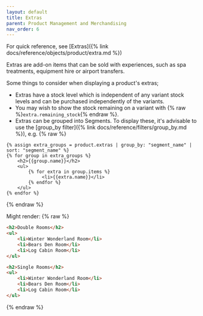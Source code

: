 ```yaml
---
layout: default
title: Extras
parent: Product Management and Merchandising
nav_order: 6
---
```


For quick reference, see [Extras]({% link docs/reference/objects/product/extra.md %})

Extras are add-on items that can be sold with experiences, such as spa treatments, equipment hire or airport transfers. 

Some things to consider when displaying a product's extras;
- Extras have a stock level which is independent of any variant stock levels and can be purchased independently of the variants.
- You may wish to show the stock remaining on a variant with {% raw %}`extra.remaining_stock`{% endraw %}.
- Extras can be grouped into Segments. To display these, it's advisable to use the [group_by filter]({% link docs/reference/filters/group_by.md %}), e.g.
{% raw %}
```liquid
{% assign extra_groups = product.extras | group_by: "segment_name" | sort: "segment_name" %}
{% for group in extra_groups %}
    <h2>{{group.name}}</h2>
    <ul>
        {% for extra in group.items %}
             <li>{{extra.name}}</li>
        {% endfor %}
    </ul>
{% endfor %}
```
{% endraw %}

Might render:
{% raw %}
```html
<h2>Double Rooms</h2>
<ul>
    <li>Winter Wonderland Room</li>
    <li>Bears Den Room</li>
    <li>Log Cabin Room</li>
</ul>

<h2>Single Rooms</h2>
<ul>
    <li>Winter Wonderland Room</li>
    <li>Bears Den Room</li>
    <li>Log Cabin Room</li>
</ul>
```
{% endraw %}
